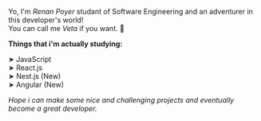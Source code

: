 Yo, I'm <i>Renan Poyer</i> studant of Software Engineering and an adventurer in this developer's world! <br>
You can call me <i>Veta</i> if you want. 👋

<b>Things that i'm actually studying:</b>

➤ JavaScript <br>
➤ React.js <br>
➤ Nest.js (New) <br>
➤ Angular (New) <br>

<em>Hope i can make some nice and challenging projects and eventually become a great developer.</em>
